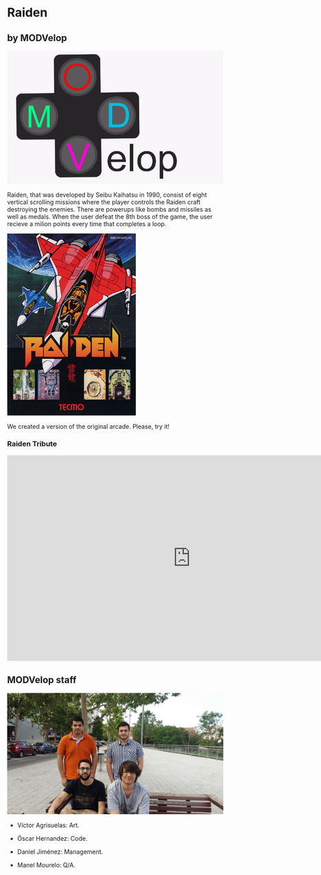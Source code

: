 # Raiden
## by MODVelop
 ![](MODVeloplogo.png)

Raiden, that was developed by Seibu Kaihatsu in 1990, consist of eight vertical scrolling missions where the player controls the Raiden craft destroying the enemies. There are powerups like bombs and missiles as well as medals. When the user defeat the 8th boss of the game, the user recieve a milion points every time that completes a loop.

 ![](Raiden.png)

We created a version of the original arcade. Please, try it!
 
### Raiden Tribute
<iframe width="854" height="480" src="https://www.youtube.com/embed/E6Mnbx6I5w0" frameborder="0" allowfullscreen></iframe>
 
## MODVelop staff
 
![](Fotogrupo.jpg)
 
- Víctor Agrisuelas: Art.
 
- Óscar Hernandez: Code.
 
- Daniel Jiménez: Management.
 
- Manel Mourelo: Q/A.
 
 
